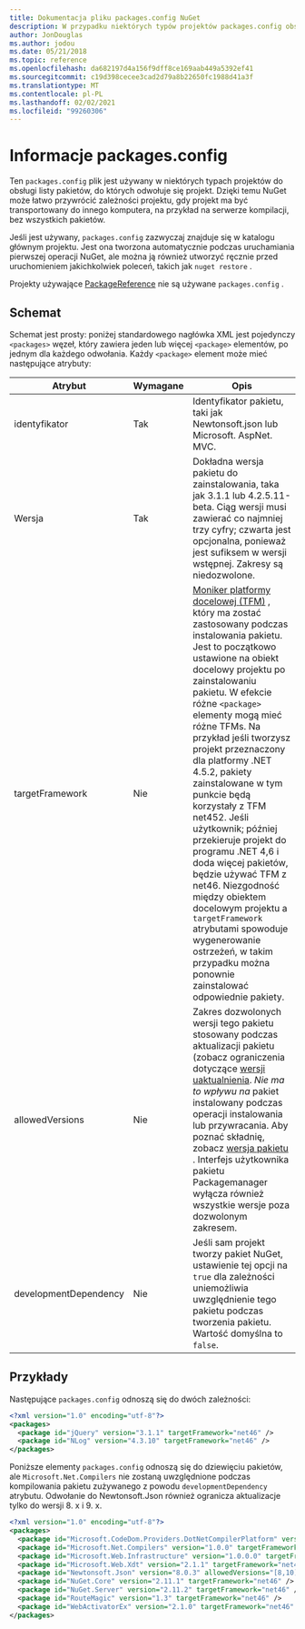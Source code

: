 ```yaml
---
title: Dokumentacja pliku packages.config NuGet
description: W przypadku niektórych typów projektów packages.config obsługuje listę pakietów NuGet używanych w projekcie.
author: JonDouglas
ms.author: jodou
ms.date: 05/21/2018
ms.topic: reference
ms.openlocfilehash: da682197d4a156f9dff8ce169aab449a5392ef41
ms.sourcegitcommit: c19d398cecee3cad2d79a8b22650fc1988d41a3f
ms.translationtype: MT
ms.contentlocale: pl-PL
ms.lasthandoff: 02/02/2021
ms.locfileid: "99260306"
---
```

# <a name="packagesconfig-reference"></a>Informacje packages.config

Ten `packages.config` plik jest używany w niektórych typach projektów do obsługi listy pakietów, do których odwołuje się projekt. Dzięki temu NuGet może łatwo przywrócić zależności projektu, gdy projekt ma być transportowany do innego komputera, na przykład na serwerze kompilacji, bez wszystkich pakietów.

Jeśli jest używany, `packages.config` zazwyczaj znajduje się w katalogu głównym projektu. Jest ona tworzona automatycznie podczas uruchamiania pierwszej operacji NuGet, ale można ją również utworzyć ręcznie przed uruchomieniem jakichkolwiek poleceń, takich jak `nuget restore` .

Projekty używające [PackageReference](../consume-packages/Package-References-in-Project-Files.md) nie są używane `packages.config` .

## <a name="schema"></a>Schemat

Schemat jest prosty: poniżej standardowego nagłówka XML jest pojedynczy `<packages>` węzeł, który zawiera jeden lub więcej `<package>` elementów, po jednym dla każdego odwołania. Każdy `<package>` element może mieć następujące atrybuty:

| Atrybut | Wymagane | Opis |
| --- | --- | --- |
| identyfikator | Tak | Identyfikator pakietu, taki jak Newtonsoft.json lub Microsoft. AspNet. MVC. | 
| Wersja | Tak | Dokładna wersja pakietu do zainstalowania, taka jak 3.1.1 lub 4.2.5.11-beta. Ciąg wersji musi zawierać co najmniej trzy cyfry; czwarta jest opcjonalna, ponieważ jest sufiksem w wersji wstępnej. Zakresy są niedozwolone. | 
| targetFramework | Nie | [Moniker platformy docelowej (TFM)](target-frameworks.md) , który ma zostać zastosowany podczas instalowania pakietu. Jest to początkowo ustawione na obiekt docelowy projektu po zainstalowaniu pakietu. W efekcie różne `<package>` elementy mogą mieć różne TFMs. Na przykład jeśli tworzysz projekt przeznaczony dla platformy .NET 4.5.2, pakiety zainstalowane w tym punkcie będą korzystały z TFM net452. Jeśli użytkownik; później przekieruje projekt do programu .NET 4,6 i doda więcej pakietów, będzie używać TFM z net46. Niezgodność między obiektem docelowym projektu a `targetFramework` atrybutami spowoduje wygenerowanie ostrzeżeń, w takim przypadku można ponownie zainstalować odpowiednie pakiety. | 
| allowedVersions | Nie | Zakres dozwolonych wersji tego pakietu stosowany podczas aktualizacji pakietu (zobacz ograniczenia dotyczące [wersji uaktualnienia](../consume-packages/reinstalling-and-updating-packages.md#constraining-upgrade-versions). *Nie ma to wpływu na* pakiet instalowany podczas operacji instalowania lub przywracania. Aby poznać składnię, zobacz [wersja pakietu](../concepts/package-versioning.md#version-ranges) . Interfejs użytkownika pakietu Packagemanager wyłącza również wszystkie wersje poza dozwolonym zakresem. | 
| developmentDependency | Nie | Jeśli sam projekt tworzy pakiet NuGet, ustawienie tej opcji na `true` dla zależności uniemożliwia uwzględnienie tego pakietu podczas tworzenia pakietu. Wartość domyślna to `false`. | 

## <a name="examples"></a>Przykłady

Następujące `packages.config` odnoszą się do dwóch zależności:

```xml
<?xml version="1.0" encoding="utf-8"?>
<packages>
  <package id="jQuery" version="3.1.1" targetFramework="net46" />
  <package id="NLog" version="4.3.10" targetFramework="net46" />
</packages>
```

Poniższe elementy `packages.config` odnoszą się do dziewięciu pakietów, ale `Microsoft.Net.Compilers` nie zostaną uwzględnione podczas kompilowania pakietu zużywanego z powodu `developmentDependency` atrybutu. Odwołanie do Newtonsoft.Json również ogranicza aktualizacje tylko do wersji 8. x i 9. x.

```xml
<?xml version="1.0" encoding="utf-8"?>
<packages>
  <package id="Microsoft.CodeDom.Providers.DotNetCompilerPlatform" version="1.0.0" targetFramework="net46" />
  <package id="Microsoft.Net.Compilers" version="1.0.0" targetFramework="net46" developmentDependency="true" />
  <package id="Microsoft.Web.Infrastructure" version="1.0.0.0" targetFramework="net46" />
  <package id="Microsoft.Web.Xdt" version="2.1.1" targetFramework="net46" />
  <package id="Newtonsoft.Json" version="8.0.3" allowedVersions="[8,10)" targetFramework="net46" />
  <package id="NuGet.Core" version="2.11.1" targetFramework="net46" />
  <package id="NuGet.Server" version="2.11.2" targetFramework="net46" />
  <package id="RouteMagic" version="1.3" targetFramework="net46" />
  <package id="WebActivatorEx" version="2.1.0" targetFramework="net46" />
</packages>
```

